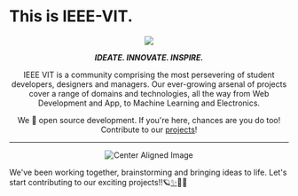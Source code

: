 
# This is IEEE-VIT.



<p align="center">
  <img src="https://github.com/IEEE-VIT/.github/blob/Feb22/profile/IEEE%20Space.png">
</p>

<p align="center">
<b><i>IDEATE. INNOVATE. INSPIRE.</i></b>
</p>

<p align="center">
IEEE VIT is a community comprising the most persevering of student developers, designers and managers. Our ever-growing arsenal of projects cover a range of domains and technologies, all the way from Web Development and App, to Machine Learning and Electronics. 
</p>
<p align="center">
We 💙 open source development. If you're here, chances are you do too! Contribute to our <a href="https://github.com/orgs/IEEE-VIT/repositories">projects</a>!
</p>

-----------------------------------------------------------------

<p align="center">
  <img src="https://media.giphy.com/media/v1.Y2lkPTc5MGI3NjExYm9odzU4NTlib2x5cHA0bWEwcXJ6M3Fxano5OXd4eDVyZ2dxem5tYyZlcD12MV9pbnRlcm5hbF9naWZfYnlfaWQmY3Q9Zw/AC4ncZp0zV7seSfU9y/giphy.gif" alt="Center Aligned Image" />
</p>


We've been working together, brainstorming and bringing ideas to life. Let's start contributing to our exciting projects!!🪐<a href="https://youtu.be/nn_0zPAfyo8">✨</a>🧑‍🚀

<p align="center">

</p>


